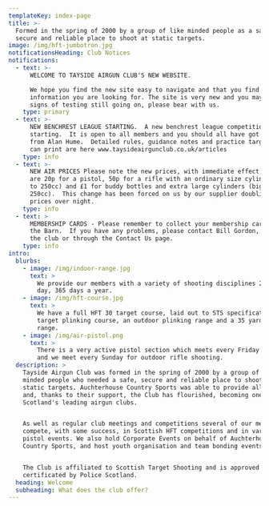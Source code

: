 ```yaml
---
templateKey: index-page
title: >-
  Formed in the spring of 2000 by a group of like minded people as a safe,
  secure and reliable place to shoot at static targets.
image: /img/hft-jumbotron.jpg
notificationsHeading: Club Notices
notifications:
  - text: >-
      WELCOME TO TAYSIDE AIRGUN CLUB'S NEW WEBSITE.

      We hope you find the new site easy to navigate and that you find the
      information you are looking for. The site is very new and you may see
      signs of testing still going on, please bear with us.
    type: primary
  - text: >-
      NEW BENCHREST LEAGUE STARTING.  A new benchrest league competition is
      starting.  It is open to all members and you should all have got the email
      from Alan Hume.  Detailed rules, guidance notes and practice targets you
      can print are here www.taysideairgunclub.co.uk/articles
    type: info
  - text: >-
      NEW AIR PRICES Please note the new prices, with immediate effect, for air
      are 20p for a pistol, 50p for a rifle with an ordinary size cylinder (up
      to 250cc) and £1 for buddy bottles and extra large cylinders (bigger than
      250cc).  This change has been forced on us by our supplier doubling their
      prices over night.
    type: info
  - text: >
      MEMBERSHIP CARDS - Please remember to collect your membership cards from
      the Barn.  If you have any problems, please contact Bill Gordon, either at
      the club or through the Contact Us page.
    type: info
intro:
  blurbs:
    - image: /img/indoor-range.jpg
      text: >
        We provide our members with a variety of shooting disciplines 24 hours a
        day, 365 days a year.
    - image: /img/hft-course.jpg
      text: >
        We have a full HFT 30 target course, laid out to STS specification, a 30
        target plinking course, an outdoor plinking range and a 35 yard indoor
        range.
    - image: /img/air-pistol.png
      text: >
        There is a very active pistol section which meets every Friday evening
        and we meet every Sunday for outdoor rifle shooting.
  description: >
    Tayside Airgun Club was formed in the spring of 2000 by a group of like
    minded people who needed a safe, secure and reliable place to shoot at
    static targets. Auchterhouse Country Sports was able to provide all of these
    and, thanks to their support, the Club has flourished, becoming one of
    Scotland's leading airgun clubs.


    As well as regular club meetings and competitions several of our members
    compete, with some success, in Scottish HFT competitions and in various
    pistol events. We also hold Corporate Events on behalf of Auchterhouse
    Country Sports, and host youth organisation and team bonding events. 


    The Club is affiliated to Scottish Target Shooting and is approved and
    certificated by Police Scotland.
  heading: Welcome
  subheading: What does the club offer?
---
```


